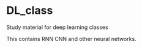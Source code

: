 # DL_class
Study material for deep learning classes

This contains RNN CNN and other neural networks.
